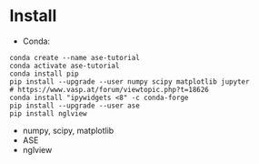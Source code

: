 # Install

- Conda:

```
conda create --name ase-tutorial
conda activate ase-tutorial
conda install pip
pip install --upgrade --user numpy scipy matplotlib jupyter
# https://www.vasp.at/forum/viewtopic.php?t=18626
conda install "ipywidgets <8" -c conda-forge
pip install --upgrade --user ase
pip install nglview
```

- numpy, scipy, matplotlib
- ASE
- nglview
